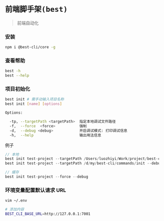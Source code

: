 # `前端脚手架(best)`

> 前端自动化

### 安装

```bash
npm i @best-cli/core -g
```

### 查看帮助

```bash
best -h
best --help
```

### 项目初始化

```bash
best init # 需手动输入项目名称
best init [name] [options]

Options:

  -tp, --targetPath <targetPath>  指定本地调试文件路径
  -f,  --force  <force>           强制
  -d,  --debug <debug>            开启调试模式: 打印调试信息
  -h,  --help                     输出用法信息
```

例子

```javascript
// 本地
best init test-project --targetPath /Users/luozhiyi/Work/project/best-cli/commands/init --debug --force
best init test-project --targetPath /d/my/best-cli/commands/init --debug --force

// 缓存
best init test-project --force --debug
```

### 环境变量配置默认请求 URL

```bash
vim ~/.env

# 添加内容
BEST_CLI_BASE_URL=http://127.0.0.1:7001
```
